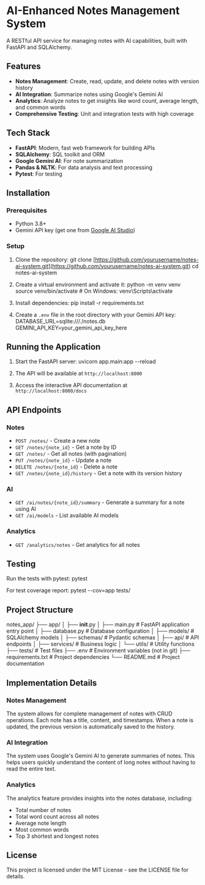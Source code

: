 # AI-Enhanced Notes Management System

A RESTful API service for managing notes with AI capabilities, built with FastAPI and SQLAlchemy.

## Features

- **Notes Management**: Create, read, update, and delete notes with version history
- **AI Integration**: Summarize notes using Google's Gemini AI
- **Analytics**: Analyze notes to get insights like word count, average length, and common words
- **Comprehensive Testing**: Unit and integration tests with high coverage

## Tech Stack

- **FastAPI**: Modern, fast web framework for building APIs
- **SQLAlchemy**: SQL toolkit and ORM
- **Google Gemini AI**: For note summarization
- **Pandas & NLTK**: For data analysis and text processing
- **Pytest**: For testing

## Installation

### Prerequisites

- Python 3.8+
- Gemini API key (get one from [Google AI Studio](https://aistudio.google.com/))

### Setup

1. Clone the repository:
git clone [https://github.com/yourusername/notes-ai-system.git](https://github.com/yourusername/notes-ai-system.git)
cd notes-ai-system


2. Create a virtual environment and activate it:
python -m venv venv
source venv/bin/activate  # On Windows: venv\Scripts\activate


3. Install dependencies:
pip install -r requirements.txt


4. Create a `.env` file in the root directory with your Gemini API key:
DATABASE_URL=sqlite:///./notes.db
GEMINI_API_KEY=your_gemini_api_key_here


## Running the Application

1. Start the FastAPI server:
uvicorn app.main:app --reload


2. The API will be available at `http://localhost:8000`
3. Access the interactive API documentation at `http://localhost:8000/docs`

## API Endpoints

### Notes

- `POST /notes/` - Create a new note
- `GET /notes/{note_id}` - Get a note by ID
- `GET /notes/` - Get all notes (with pagination)
- `PUT /notes/{note_id}` - Update a note
- `DELETE /notes/{note_id}` - Delete a note
- `GET /notes/{note_id}/history` - Get a note with its version history

### AI

- `GET /ai/notes/{note_id}/summary` - Generate a summary for a note using AI
- `GET /ai/models` - List available AI models

### Analytics

- `GET /analytics/notes` - Get analytics for all notes

## Testing

Run the tests with pytest:
pytest


For test coverage report:
pytest --cov=app tests/


## Project Structure
notes_app/
├── app/
│   ├── **init**.py
│   ├── main.py              # FastAPI application entry point
│   ├── database.py          # Database configuration
│   ├── models/              # SQLAlchemy models
│   ├── schemas/             # Pydantic schemas
│   ├── api/                 # API endpoints
│   ├── services/            # Business logic
│   └── utils/               # Utility functions
├── tests/                   # Test files
├── .env                     # Environment variables (not in git)
├── requirements.txt         # Project dependencies
└── README.md                # Project documentation

## Implementation Details

### Notes Management

The system allows for complete management of notes with CRUD operations. Each note has a title, content, and timestamps. When a note is updated, the previous version is automatically saved to the history.

### AI Integration

The system uses Google's Gemini AI to generate summaries of notes. This helps users quickly understand the content of long notes without having to read the entire text.

### Analytics

The analytics feature provides insights into the notes database, including:
- Total number of notes
- Total word count across all notes
- Average note length
- Most common words
- Top 3 shortest and longest notes

## License

This project is licensed under the MIT License - see the LICENSE file for details.
